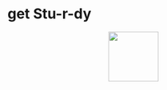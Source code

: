 # get Stu-r-dy

<div id="header" align="center">
  <img src="https://media.giphy.com/media/v1.Y2lkPTc5MGI3NjExanM2aXEwNmNudTU2ZGM2cmR1M3BjNnE1eGVlajFxb2ptYzVob2VxMyZlcD12MV9pbnRlcm5hbF9naWZfYnlfaWQmY3Q9Zw/ThwVD9AHsZZKks9RpM/giphy-downsized-large.gif" width="100"/>
</div>
